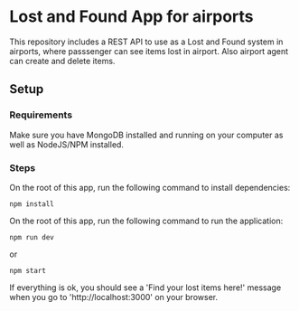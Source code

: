 # Lost and Found App for airports

This repository includes a REST API to use as a Lost and Found system in airports, where passsenger can see items lost in airport. Also airport agent can create and delete items. 

## Setup

### Requirements
Make sure you have MongoDB installed and running on your computer as well as NodeJS/NPM installed.

### Steps
On the root of this app, run the following command to install dependencies:
```
npm install
```

On the root of this app, run the following command to run the application:
```
npm run dev
```
or 

```
npm start
```

If everything is ok, you should see a 'Find your lost items here!' message when you go to 'http://localhost:3000' on your browser.
